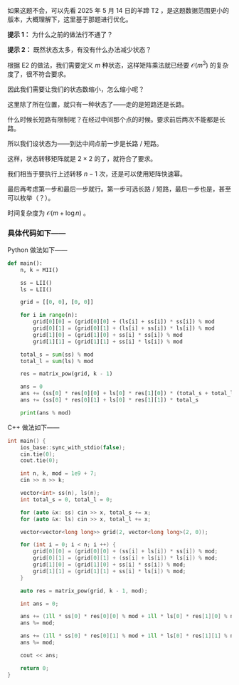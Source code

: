 如果这题不会，可以先看 2025 年 5 月 14 日的羊蹄 T2 ，是这题数据范围更小的版本，大概理解下，这里基于那题进行优化。

**提示 1：** 为什么之前的做法行不通了？

**提示 2：** 既然状态太多，有没有什么办法减少状态？

根据 E2 的做法，我们需要定义 $m$ 种状态，这样矩阵乘法就已经要 $\mathcal{O}(m^3)$ 的复杂度了，很不符合要求。

因此我们需要让我们的状态数缩小，怎么缩小呢？

这里除了所在位置，就只有一种状态了——走的是短路还是长路。

什么时候长短路有限制呢？在经过中间那个点的时候。要求前后两次不能都是长路。

所以我们设状态为——到达中间点前一步是长路 / 短路。

这样，状态转移矩阵就是 $2\times 2$ 的了，就符合了要求。

我们相当于要执行上述转移 $n-1$ 次，还是可以使用矩阵快速幂。

最后再考虑第一步和最后一步就行。第一步可选长路 / 短路，最后一步也是，甚至可以枚举（？）。

时间复杂度为 $\mathcal{O}(m+\log n)$ 。

### 具体代码如下——

Python 做法如下——

```Python []
def main():
    n, k = MII()

    ss = LII()
    ls = LII()

    grid = [[0, 0], [0, 0]]

    for i in range(n):
        grid[0][0] = (grid[0][0] + (ls[i] + ss[i]) * ss[i]) % mod
        grid[0][1] = (grid[0][1] + (ls[i] + ss[i]) * ls[i]) % mod
        grid[1][0] = (grid[1][0] + ss[i] * ss[i]) % mod
        grid[1][1] = (grid[1][1] + ss[i] * ls[i]) % mod

    total_s = sum(ss) % mod
    total_l = sum(ls) % mod

    res = matrix_pow(grid, k - 1)

    ans = 0
    ans += (ss[0] * res[0][0] + ls[0] * res[1][0]) * (total_s + total_l)
    ans += (ss[0] * res[0][1] + ls[0] * res[1][1]) * total_s

    print(ans % mod)
```

C++ 做法如下——

```cpp []
int main() {
    ios_base::sync_with_stdio(false);
    cin.tie(0);
    cout.tie(0);

    int n, k, mod = 1e9 + 7;
    cin >> n >> k;

    vector<int> ss(n), ls(n);
    int total_s = 0, total_l = 0;

    for (auto &x: ss) cin >> x, total_s += x;
    for (auto &x: ls) cin >> x, total_l += x;

    vector<vector<long long>> grid(2, vector<long long>(2, 0));

    for (int i = 0; i < n; i ++) {
        grid[0][0] = (grid[0][0] + (ss[i] + ls[i]) * ss[i]) % mod;
        grid[0][1] = (grid[0][1] + (ss[i] + ls[i]) * ls[i]) % mod;
        grid[1][0] = (grid[1][0] + ss[i] * ss[i]) % mod;
        grid[1][1] = (grid[1][1] + ss[i] * ls[i]) % mod;
    }

    auto res = matrix_pow(grid, k - 1, mod);

    int ans = 0;

    ans += (1ll * ss[0] * res[0][0] % mod + 1ll * ls[0] * res[1][0] % mod) % mod * (total_s + total_l) % mod;
    ans %= mod;

    ans += (1ll * ss[0] * res[0][1] % mod + 1ll * ls[0] * res[1][1] % mod) % mod * total_s % mod;
    ans %= mod;

    cout << ans;

    return 0;
}
```